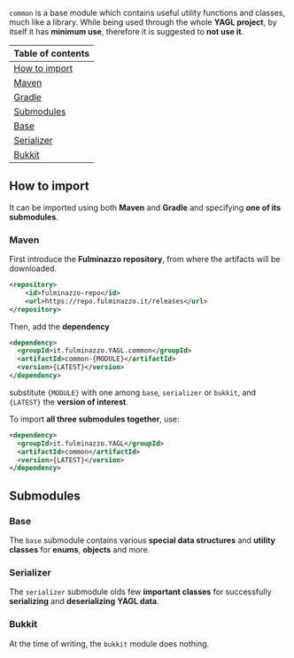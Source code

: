 `common` is a base module which contains useful utility functions and classes, much like a library.
While being used through the whole **YAGL project**, by itself it has **minimum use**,
therefore it is suggested to **not use it**.

| Table of contents               |
|---------------------------------|
| [How to import](#how-to-import) |
| [Maven](#maven)                 |
| [Gradle](#gradle)               |
| [Submodules](#submodules)       |
| [Base](#base)                   |
| [Serializer](#serializer)       |
| [Bukkit](#bukkit)               |

## How to import
It can be imported using both **Maven** and **Gradle** and specifying **one of its submodules**.

### Maven
First introduce the **Fulminazzo repository**, from where the artifacts will be downloaded.
```xml
<repository>
    <id>fulminazzo-repo</id>
    <url>https://repo.fulminazzo.it/releases</url>
</repository>
```

Then, add the **dependency**
```xml
<dependency>
  <groupId>it.fulminazzo.YAGL.common</groupId>
  <artifactId>common-{MODULE}</artifactId>
  <version>{LATEST}</version>
</dependency>
```
substitute `{MODULE}` with one among `base`, `serializer` or `bukkit`, 
and `{LATEST}` the **version of interest**.

To import **all three submodules together**, use:
```xml
<dependency>
  <groupId>it.fulminazzo.YAGL</groupId>
  <artifactId>common</artifactId>
  <version>{LATEST}</version>
</dependency>
```
  
## Submodules
### Base
The `base` submodule contains various **special data structures** and **utility classes**
for **enums**, **objects** and more.

### Serializer
The `serializer` submodule olds few **important classes** for successfully **serializing** and **deserializing**
**YAGL data**.

### Bukkit
At the time of writing, the `bukkit` module does nothing.
